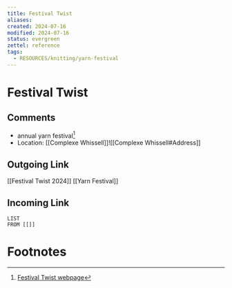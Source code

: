 ```yaml
---
title: Festival Twist
aliases: 
created: 2024-07-16
modified: 2024-07-16
status: evergreen
zettel: reference
tags:
  - RESOURCES/knitting/yarn-festival
---
```

# Festival Twist
## Comments
- annual yarn festival[^1] 
- Location: [[Complexe Whissell]]![[Complexe Whissell#Address]]
## Outgoing Link
[[Festival Twist 2024]]
[[Yarn Festival]]
## Incoming Link
```dataview
LIST
FROM [[]]
```
# Footnotes
[^1]: [Festival Twist webpage](https://festivaltwist.org/)
